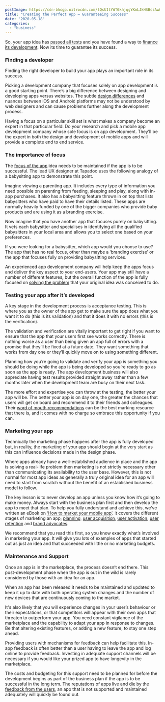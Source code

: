 ```yaml
---
postImage: https://cdn-bhcgp.nitrocdn.com/lQsUIlYWTGkhjqgYKmLJkHSBczAwGDPM/assets/static/optimized/rev-f8d7f54/wp-content/uploads/2020/02/white-ipad-38271-scaled.jpg.webp
title: "Creating the Perfect App – Guaranteeing Success"
date: "2020-05-18"
categories: 
  - "business"
---
```


So, your app idea has [passed all tests](http://tapadoo.com/?p=9541) and you have found a way to [finance its development](http://tapadoo.com/?p=9545). Now its time to guarantee its success.

### Finding a developer

Finding the right developer to build your app plays an important role in its success.

Picking a development company that focuses solely on app development is a good starting point. There’s a big difference between designing and developing apps versus websites. The subtle [design differences](https://tapadoo.com/ios-and-android-design-differences-and-why-they-matter/) and nuances between iOS and Android platforms may not be understood by web designers and can cause problems further along the development process.

Having a focus on a particular skill set is what makes a company become an expert in that particular field. Do your research and pick a mobile app development company whose sole focus is on app development. They’ll be the expert in both the design and development of mobile apps and will provide a complete end to end service.

### The importance of focus

The [focus of the app](https://tapadoo.com/focused-engagement-through-ux-design-strategy/) idea needs to be maintained if the app is to be successful. The lead UX designer at Tapadoo uses the following analogy of a babysitting app to demonstrate this point.

Imagine viewing a parenting app. It includes every type of information you need possible on parenting from feeding, sleeping and play, along with in-app purchases. It also has a babysitting feature thrown in on top that lists babysitters who have paid to have their details listed. These apps are normally heavily funded by one of the bigger companies who provide baby products and are using it as a branding exercise. 

Now imagine that you have another app that focuses purely on babysitting. It vets each babysitter and specialises in identifying all the qualified babysitters in your local area and allows you to select one based on your preferences. 

If you were looking for a babysitter, which app would you choose to use? The app that has no real focus, other than maybe a ‘branding exercise’ or the app that focuses fully on providing babysitting services. 

An experienced app development company will help keep the apps focus and deliver the key aspect to your end-users. Your app may still have a number of different features, but the overall function of the app is fully focused on [solving the problem](http://tapadoo.com/?p=9541) that your original idea was conceived to do.

### Testing your app after it’s developed

A key stage in the development process is acceptance testing. This is where you as the owner of the app get to make sure the app does what you want it to do (this is its validation) and that it does it with no errors (this is the verification).

The validation and verification are vitally important to get right if you want to ensure that the app that your users first see works correctly. There is nothing worse as a user than being given an app full of errors with a promise that they’ll be fixed at a future date. They want something that works from day one or they’ll quickly move on to using something different.

Planning how you’re going to validate and verify your app is something you should be doing while the app is being developed so you’re ready to go as soon as the app is ready. The app development business will also appreciate having test results provided straight away rather than a few months later when the development team are busy on their next task.

The more effort and expertise you can throw at the testing, the better your app will be. The better your app is on day one, the greater the chances that users will get on board and recommend it to their friends and colleagues. Their [word of mouth recommendations](https://tapadoo.com/mobile-app-word-of-mouth-marketing-tactics/) can be the best marking resource that there is, and it comes with no charge so embrace this opportunity if you can.

### Marketing your app

Technically the marketing phase happens after the app is fully developed but, in reality, the marketing of your app should begin at the very start as this can influence decisions made in the design phase. 

Where apps already have a well-established audience in place and the app is solving a real-life problem then marketing is not strictly necessary other than communicating its availability to the user base. However, this is not normal for most app ideas as generally a truly original idea for an app will need to start from scratch without the benefit of an established business model to follow.

The key lesson is to never develop an app unless you know how it’s going to make money. Always start with the business plan first and then develop the app to meet that plan. To help you fully understand and achieve this, we’ve written an eBook on [‘How to market your mobile app’](https://tapadoo.com/ios-android-app-development/). It covers the different stages of marketing an app; [planning](https://tapadoo.com/mobile-app-marketing-planning/), [user acquisition](https://tapadoo.com/8-user-acquisition-tactics-app-marketing/), [user activation](https://tapadoo.com/user-activation-mobile-app-marketing/), [user retention](https://tapadoo.com/user-retention-tactics-mobile-app-marketing/) and [brand advocates](https://tapadoo.com/brand-advocates-mobile-app-marketing/).

We recommend that you read this first, so you know exactly what’s involved in marketing your app. It will give you lots of examples of apps that started out as just an idea and that succeeded with little or no marketing budgets.

### Maintenance and Support

Once an app is in the marketplace, the process doesn’t end there. This post-development phase when the app is out in the wild is rarely considered by those with an idea for an app. 

When an app has been released it needs to be maintained and updated to keep it up to date with both operating system changes and the number of new devices that are continuously coming to the market.

It's also likely that you will experience changes in your user’s behaviour or their expectations, or that competitors will appear with their own apps that threaten to outperform your app. You need constant vigilance of the marketplace and the capability to adapt your app in response to changes. Be that altering existing features, or adding a new feature, to stay one step ahead.

Providing users with mechanisms for feedback can help facilitate this. In-app feedback is often better than a user having to leave the app and log online to provide feedback. Investing in adequate support channels will be necessary if you would like your prized app to have longevity in the marketplace.

The costs and budgeting for this support need to be planned for before the development begins as part of the business plan if the app is to be successful in the long term. The reputations of apps live and die by the [feedback from the users](https://tapadoo.com/mobile-app-ratings-reviews/), an app that is not supported and maintained adequately will quickly be found out.
